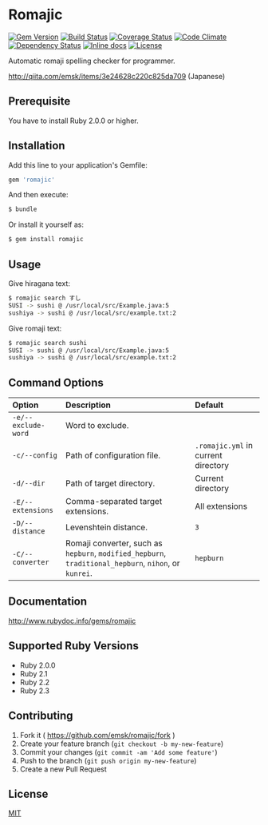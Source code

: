 # Romajic

[![Gem Version](https://badge.fury.io/rb/romajic.svg)](https://badge.fury.io/rb/romajic)
[![Build Status](https://travis-ci.org/emsk/romajic.svg?branch=master)](https://travis-ci.org/emsk/romajic)
[![Coverage Status](https://coveralls.io/repos/github/emsk/romajic/badge.svg?branch=master)](https://coveralls.io/github/emsk/romajic)
[![Code Climate](https://codeclimate.com/github/emsk/romajic/badges/gpa.svg)](https://codeclimate.com/github/emsk/romajic)
[![Dependency Status](https://gemnasium.com/emsk/romajic.svg)](https://gemnasium.com/emsk/romajic)
[![Inline docs](http://inch-ci.org/github/emsk/romajic.svg?branch=master)](http://inch-ci.org/github/emsk/romajic)
[![License](https://img.shields.io/badge/license-MIT-blue.svg)](LICENSE.txt)

Automatic romaji spelling checker for programmer.

http://qiita.com/emsk/items/3e24628c220c825da709 (Japanese)

## Prerequisite

You have to install Ruby 2.0.0 or higher.

## Installation

Add this line to your application's Gemfile:

```ruby
gem 'romajic'
```

And then execute:

```sh
$ bundle
```

Or install it yourself as:

```sh
$ gem install romajic
```

## Usage

Give hiragana text:

```sh
$ romajic search すし
SUSI -> sushi @ /usr/local/src/Example.java:5
sushiya -> sushi @ /usr/local/src/example.txt:2
```

Give romaji text:

```sh
$ romajic search sushi
SUSI -> sushi @ /usr/local/src/Example.java:5
sushiya -> sushi @ /usr/local/src/example.txt:2
```

## Command Options

| Option | Description | Default |
| :----- | :---------- | :------ |
| `-e/--exclude-word` | Word to exclude. | |
| `-c/--config` | Path of configuration file. | `.romajic.yml` in current directory |
| `-d/--dir` | Path of target directory. | Current directory |
| `-E/--extensions` | Comma-separated target extensions. | All extensions |
| `-D/--distance` | Levenshtein distance. | `3` |
| `-C/--converter` | Romaji converter, such as `hepburn`, `modified_hepburn`, `traditional_hepburn`, `nihon`, or `kunrei`. | `hepburn` |

## Documentation

http://www.rubydoc.info/gems/romajic

## Supported Ruby Versions

* Ruby 2.0.0
* Ruby 2.1
* Ruby 2.2
* Ruby 2.3

## Contributing

1. Fork it ( https://github.com/emsk/romajic/fork )
2. Create your feature branch (`git checkout -b my-new-feature`)
3. Commit your changes (`git commit -am 'Add some feature'`)
4. Push to the branch (`git push origin my-new-feature`)
5. Create a new Pull Request

## License

[MIT](LICENSE.txt)
